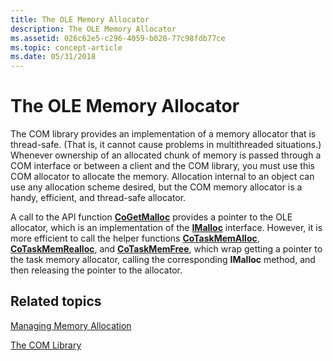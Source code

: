 ```yaml
---
title: The OLE Memory Allocator
description: The OLE Memory Allocator
ms.assetid: 026c62e5-c296-4059-b028-77c98fdb77ce
ms.topic: concept-article
ms.date: 05/31/2018
---
```


# The OLE Memory Allocator

The COM library provides an implementation of a memory allocator that is thread-safe. (That is, it cannot cause problems in multithreaded situations.) Whenever ownership of an allocated chunk of memory is passed through a COM interface or between a client and the COM library, you must use this COM allocator to allocate the memory. Allocation internal to an object can use any allocation scheme desired, but the COM memory allocator is a handy, efficient, and thread-safe allocator.

A call to the API function [**CoGetMalloc**](/windows/desktop/api/combaseapi/nf-combaseapi-cogetmalloc) provides a pointer to the OLE allocator, which is an implementation of the [**IMalloc**](/windows/win32/api/objidlbase/nn-objidlbase-imalloc) interface. However, it is more efficient to call the helper functions [**CoTaskMemAlloc**](/windows/desktop/api/combaseapi/nf-combaseapi-cotaskmemalloc), [**CoTaskMemRealloc**](/windows/desktop/api/combaseapi/nf-combaseapi-cotaskmemrealloc), and [**CoTaskMemFree**](/windows/desktop/api/combaseapi/nf-combaseapi-cotaskmemfree), which wrap getting a pointer to the task memory allocator, calling the corresponding **IMalloc** method, and then releasing the pointer to the allocator.

## Related topics

<dl> <dt>

[Managing Memory Allocation](managing-memory-allocation.md)
</dt> <dt>

[The COM Library](the-com-library.md)
</dt> </dl>

 

 
